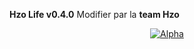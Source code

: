 <b>Hzo Life v0.4.0</b> Modifier par la <b>team Hzo</b> 
<p align="center">
    <a href="http://www.herozion-life.fr/">
        <img src="https://www.google.fr/imgres?imgurl=http%3A%2F%2Fwww.pngfactory.net%2F_png%2F_thumb%2F29074-JonyBIgoodOstrogo-Arma3Alpha5.png&imgrefurl=http%3A%2F%2Fwww.pngfactory.net%2Fpng%2F30185%2FArma3-MPMissions&docid=HnvaRUUMkgcSNM&tbnid=QN-MkYTiiGvBxM%3A&vet=10ahUKEwiIsvu0zY_TAhUHWxQKHSuFBIcQMwgjKAkwCQ..i&w=128&h=128&bih=950&biw=1920&q=icone%20arma%203&ved=0ahUKEwiIsvu0zY_TAhUHWxQKHSuFBIcQMwgjKAkwCQ&iact=mrc&uact=8" alt="Alpha">
    </a>
</p>
